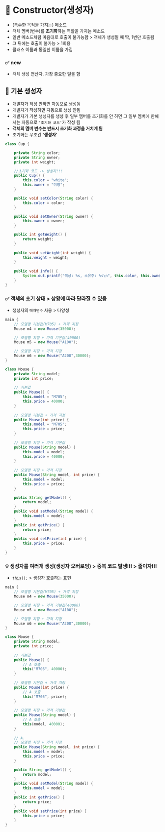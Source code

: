 # 📌 Constructor(생성자)
- (특수한 목적을 가지는) 메소드
- 객체 멤버(변수)를 **초기화**하는 역할을 가지는 메소드
- 일반 메소드처럼 마음대로 호출이 불가능함 > 객체가 생성될 때 딱, 1번만 호출됨 
- 그 뒤에는 호출이 불가능 > 1회용
- 클래스 이름과 동일한 이름을 가짐

### ✅ new
- 객체 생성 연산자. 가장 중요한 일을 함

## 📌 기본 생성자
- 개발자가 작성 안하면 자동으로 생성됨
- 개발자가 작성하면 자동으로 생성 안됨
- 개발자가 기본 생성자를 생성 후 일부 멤버를 초기화를 안 하면 그 일부 멤버에 한해서는 자동으로 `'초기화 코드'`가 작성 됨
- **객체의 멤버 변수는 반드시 초기화 과정을 거치게 됨**
- 초기화는 무조건 **'생성자'**
```java
class Cup {

	private String color;
	private String owner;
	private int weight;

	//초기화 코드 -> 생성자!!!
	public Cup() {
		this.color = "white";
		this.owner = "미정";
	}

	public void setColor(String color) {
		this.color = color;
	}

	public void setOwner(String owner) {
		this.owner = owner;
	}

	public int getWeight() {
		return weight;
	}
	
	public void setWeight(int weight) {
		this.weight = weight;
	}
	
	public void info() {
		System.out.printf("색상: %s, 소유주: %s\n", this.color, this.owner);
	}
}
```

### ✅ 객체의 초기 상태 > 상황에 따라 달라질 수 있음
- 생성자의 `매개변수` 사용 > 다양성

```java
main {
	// 모델명 기본값(M705) + 가격 지정
	Mouse m4 = new Mouse(35000);

	// 모델명 지정 + 가격 기본값(40000)
	Mouse m5 = new Mouse("A100");

	// 모델명 지정 + 가격 지정
	Mouse m6 = new Mouse("A200",30000);
}

class Mouse {
	private String model;
	private int price;
	
	// 기본값
	public Mouse() {
		this.model = "M705";
		this.price = 40000;
	}
	
	// 모델명 기본값 + 가격 지정
	public Mouse(int price) {
		this.model = "M705";
		this.price = price;
	}
	
	// 모델명 지정 + 가격 기본값
	public Mouse(String model) {
		this.model = model;
		this.price = 40000;
	}
	
	// 모델명 지정 + 가격 지정
	public Mouse(String model, int price) {
		this.model = model;
		this.price = price;
	}

	public String getModel() {
		return model;
	}
	public void setModel(String model) {
		this.model = model;
	}
	public int getPrice() {
		return price;
	}
	public void setPrice(int price) {
		this.price = price;
	}
}
```

### 💡 생성자를 여러개 생성(생성자 오버로딩) > 중복 코드 발생!!! > 줄이자!!!
- `this();` > 생성자 호출하는 표현

```java
main {
	// 모델명 기본값(M705) + 가격 지정
	Mouse m4 = new Mouse(35000);

	// 모델명 지정 + 가격 기본값(40000)
	Mouse m5 = new Mouse("A100");

	// 모델명 지정 + 가격 지정
	Mouse m6 = new Mouse("A200",30000);
}

class Mouse {
	private String model;
	private int price;
	
	// 기본값
	public Mouse() {
		// A 호출
		this("M705", 40000);
	}
	
	// 모델명 기본값 + 가격 지정
	public Mouse(int price) {
		// A 호출
		this("M705", price);
	}
	
	// 모델명 지정 + 가격 기본값
	public Mouse(String model) {
		// A 호출
		this(model, 40000);
	}
	
	// A.
	// 모델명 지정 + 가격 지정
	public Mouse(String model, int price) {
		this.model = model;
		this.price = price;
	}

	public String getModel() {
		return model;
	}
	public void setModel(String model) {
		this.model = model;
	}
	public int getPrice() {
		return price;
	}
	public void setPrice(int price) {
		this.price = price;
	}
}
```
